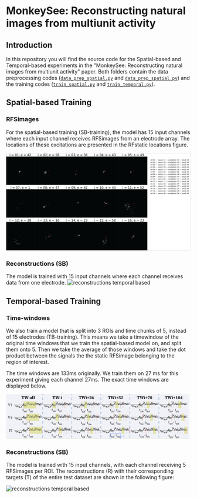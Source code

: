 # MonkeySee: Reconstructing natural images from multiunit activity

## Introduction

In this repository you will find the source code for the Spatial-based and Temporal-based experiments in the "MonkeySee: Reconstructing natural images from multiunit activity" paper. Both folders contain the data preprocessing codes ([`data_prep_spatial.py`](SpatialBased/data_prep_spatial.py) and [`data_prep_spatial.py`](TemporalBased/data_prep_temporal.py)) and the training codes ([`train_spatial.py`](SpatialBased/train_spatial.py) and [`train_temporal.py`](TemporalBased/train_temporal.py)). 


## Spatial-based Training 

### RFSimages 
For the spatial-based training (SB-training), the model has 15 input channels where each input channel receives RFSimages from an electrode array. The locations of these excitations are presented in the RFstatic locations figure.


![RFstatic locations](Figures/RFStatic.png "RFstatic locations")


### Reconstructions (SB)
The model is trained with 15 input channels where each channel receives data from one electrode.
<img src="Figures/recons_spatial.png" alt="reconstructions temporal based" width="700"/> 


## Temporal-based Training 
### Time-windows 
We also train a model that is split into 3 ROIs and time chunks of 5, instead of 15 electrodes (TB-training). This means we take a timewindow of the original time windows that we train the spatial-based model on, and split them onto 5. Then we take the average of those windows and take the dot product between the signals the the static RFSimage belonging to the region of interest. 

The time windows are 133ms originally. We train them on 27 ms for this experiment giving each channel 27ms. The exact time windows are displayed below.

<img src="Figures/time_windows.png" alt="time windows" width="500"/> 

### Reconstructions (SB)
The model is trained with 15 input channels, with each channel receiving 5 RFSimages per ROI. The reconstructions (R) with their corresponding targets (T) of the entire test dataset are shown in the following figure:

<img src="Figures/recons_times.png" alt="reconstructions temporal based" width="700"/> 